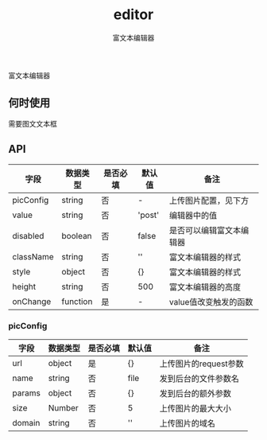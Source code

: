 ﻿---
category: Components
type: Data Entry
title: editor
cols: 1
subtitle: 富文本编辑器
---
富文本编辑器


## 何时使用

需要图文文本框

## API
字段 | 数据类型 | 是否必填 | 默认值 | 备注
--- | --- | --- | --- | ---
picConfig | string | 否 | - | 上传图片配置，见下方
value | string | 否 | 'post' | 编辑器中的值
disabled | boolean | 否 | false | 是否可以编辑富文本编辑器
className | string | 否 | '' | 富文本编辑器的样式
style | object | 否 |{}| 富文本编辑器的样式
height | string | 否 | 500 | 富文本编辑器的高度
onChange | function | 是 | - | value值改变触发的函数

### picConfig

字段 | 数据类型 | 是否必填 | 默认值 | 备注
--- | --- | --- | --- | ---
url | object | 是 | {} | 上传图片的request参数
name | string | 否 | file | 发到后台的文件参数名
params | object | 否 | {} | 发到后台的额外参数
size | Number | 否 | 5 | 上传图片的最大大小
domain | string | 否 | '' | 上传图片的域名

